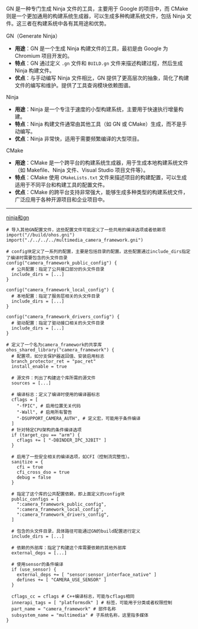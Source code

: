 GN 是一种专门生成 Ninja 文件的工具，主要用于 Google 的项目中，而 CMake 则是一个更加通用的构建系统生成器，可以生成多种构建系统文件，包括 Ninja 文件。这三者在构建系统中各有其用途和优势。

GN（Generate Ninja）

- **用途**：GN 是一个生成 Ninja 构建文件的工具，最初是由 Google 为 Chromium 项目开发的。
- **特点**：GN 通过定义 `.gn` 文件和 `BUILD.gn` 文件来描述构建过程，然后生成 Ninja 构建文件。
- **优点**：与手动编写 Ninja 文件相比，GN 提供了更高层次的抽象，简化了构建文件的编写和维护。提供了工具查询模块依赖图谱。

Ninja

- **用途**：Ninja 是一个专注于速度的小型构建系统，主要用于快速执行增量构建。
- **特点**：Ninja 构建文件通常由其他工具（如 GN 或 CMake）生成，而不是手动编写。
- **优点**：Ninja 非常快，适用于需要频繁编译的大型项目。

CMake

- **用途**：CMake 是一个跨平台的构建系统生成器，用于生成本地构建系统文件（如 Makefile、Ninja 文件、Visual Studio 项目文件等）。
- **特点**：CMake 使用 `CMakeLists.txt` 文件来描述项目的构建配置，可以生成适用于不同平台和构建工具的配置文件。
- **优点**：CMake 的跨平台支持非常强大，能够生成多种类型的构建系统文件，广泛应用于各种开源项目和企业项目中。

---

[ninja和gn](https://zhuanlan.zhihu.com/p/136954435?utm_oi=1118087249564205056)

```
# 导入其他GN配置文件，这些配置文件可能定义了一些共用的编译选项或者依赖项
import("//build/ohos.gni")
import("./../../../multimedia_camera_framework.gni")

# config块定义了一系列的配置，主要是包括目录的配置。这些配置通过include_dirs指定了编译时需要包含的头文件目录
config("camera_framework_public_config") {
  # 公共配置：指定了公共接口部分的头文件目录
  include_dirs = [...]
}

config("camera_framework_local_config") {
  # 本地配置：指定了服务层相关的头文件目录
  include_dirs = [...]
}

config("camera_framework_drivers_config") {
  # 驱动配置：指定了驱动接口相关的头文件目录
  include_dirs = [...]
}

# 定义了一个名为camera_framework的共享库
ohos_shared_library("camera_framework") {
  # 配置项，如分支保护器返回值、安装启用标志
  branch_protector_ret = "pac_ret"
  install_enable = true
  
  # 源文件：列出了构建这个库所需的源文件
  sources = [...]

  # 编译标志：定义了编译时使用的编译器标志
  cflags = [
    "-fPIC", # 启用位置无关代码
    "-Wall", # 启用所有警告
    "-DSUPPORT_CAMERA_AUTH", # 定义宏，可能用于条件编译
  ]
  # 针对特定CPU架构的条件编译选项
  if (target_cpu == "arm") {
    cflags += [ "-DBINDER_IPC_32BIT" ]
  }

  # 启用了一些安全相关的编译选项，如CFI（控制流完整性）。
  sanitize = {
    cfi = true
    cfi_cross_dso = true
    debug = false
  }

  # 指定了这个库的公共配置依赖，即上面定义的config块
  public_configs = [
    ":camera_framework_public_config",
    ":camera_framework_local_config",
    ":camera_framework_drivers_config",
  ]

  # 包含的头文件目录，具体路径可能通过GN的build配置进行定义
  include_dirs = [...]
  
  # 依赖的外部库：指定了构建这个库需要依赖的其他外部库
  external_deps = [...]

  # 使用sensor的条件编译
  if (use_sensor) {
    external_deps += [ "sensor:sensor_interface_native" ]
    defines += [ "CAMERA_USE_SENSOR" ]
  }

  cflags_cc = cflags # C++编译标志，可能与cflags相同
  innerapi_tags = [ "platformsdk" ] # 标签，可能用于分类或者权限控制
  part_name = "camera_framework" # 部件名称
  subsystem_name = "multimedia" # 子系统名称，这里指多媒体
}
```

